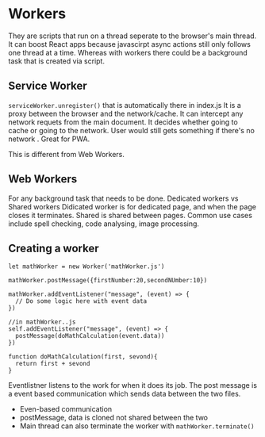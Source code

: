 # Workers

They are scripts that run on a thread seperate to the browser's main thread. It can boost React apps because javascirpt async actions still only follows one thread at a time. Whereas with workers there could be a background task that is created via script.

## Service Worker

`serviceWorker.unregister()` that is automatically there in index.js It is a proxy between the browser and the network/cache. It can intercept any network requets from the main document. It decides whether going to cache or going to the network. User would still gets something if there's no network . Great for PWA.

This is different from Web Workers.

## Web Workers

For any background task that needs to be done. Dedicated workers vs Shared workers Didicated worker is for dedicated page, and when the page closes it terminates. Shared is shared between pages. Common use cases include spell checking, code analysing, image processing.

## Creating a worker

```text
let mathWorker = new Worker('mathWorker.js') 

mathWorker.postMessage({firstNumber:20,secondNUmber:10})

mathWorker.addEventListener("message", (event) => {
  // Do some logic here with event data
})
```

```text
//in mathWorker..js
self.addEventListener("message", (event) => {
  postMessage(doMathCalculation(event.data))
})

function doMathCalculation(first, sevond){
  return first + sevond
}
```

Eventlistner listens to the work for when it does its job. The post message is a event based communication which sends data between the two files.

* Even-based communication 
* postMessage, data is cloned not shared between the two 
* Main thread can also terminate the worker with `mathWorker.terminate()` 

